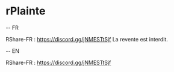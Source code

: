 # rPlainte


-- FR

RShare-FR : https://discord.gg/jNMESTtSjf
La revente est interdit. 


-- EN

RShare-FR : https://discord.gg/jNMESTtSjf
